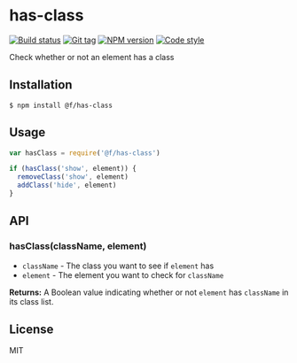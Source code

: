 
# has-class

[![Build status][travis-image]][travis-url]
[![Git tag][git-image]][git-url]
[![NPM version][npm-image]][npm-url]
[![Code style][standard-image]][standard-url]

Check whether or not an element has a class

## Installation

    $ npm install @f/has-class

## Usage

```js
var hasClass = require('@f/has-class')

if (hasClass('show', element)) {
  removeClass('show', element)
  addClass('hide', element)
}
```

## API

### hasClass(className, element)

- `className` - The class you want to see if `element` has
- `element` - The element you want to check for `className`

**Returns:** A Boolean value indicating whether or not `element` has `className` in its class list.

## License

MIT

[travis-image]: https://img.shields.io/travis/micro-js/has-class.svg?style=flat-square
[travis-url]: https://travis-ci.org/micro-js/has-class
[git-image]: https://img.shields.io/github/tag/micro-js/has-class.svg?style=flat-square
[git-url]: https://github.com/micro-js/has-class
[standard-image]: https://img.shields.io/badge/code%20style-standard-brightgreen.svg?style=flat-square
[standard-url]: https://github.com/feross/standard
[npm-image]: https://img.shields.io/npm/v/@f/has-class.svg?style=flat-square
[npm-url]: https://npmjs.org/package/@f/has-class
